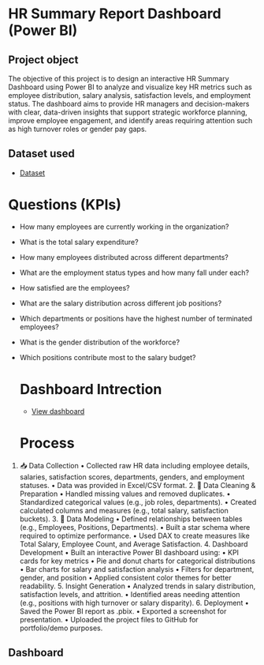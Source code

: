 # HR Summary Report Dashboard (Power BI)
## Project object
The objective of this project is to design an interactive HR Summary Dashboard using Power BI to analyze and visualize key HR metrics such as employee distribution, salary analysis, satisfaction levels, and employment status. The dashboard aims to provide HR managers and decision-makers with clear, data-driven insights that support strategic workforce planning, improve employee engagement, and identify areas requiring attention such as high turnover roles or gender pay gaps.

## Dataset used
- <a href="https://github.com/animeshdwived/HR-summary-report/blob/main/HRData.csv">Dataset</a>

# Questions (KPIs)
- How many employees are currently working in the organization?
- What is the total salary expenditure?
- How many employees distributed across different departments?
- What are the employment status types and how many fall under each?
- How satisfied are the employees?
- What are the salary distribution across different job positions?
- Which departments or positions have the highest number of terminated employees?
- What is the gender distribution of the workforce?
- Which positions contribute most to the salary budget?

  # Dashboard Intrection
  - <a href="https://github.com/animeshdwived/HR-summary-report/blob/main/HRData.csv">View dashboard</a>
  # Process
1.	📥 Data Collection
	•	Collected raw HR data including employee details, salaries, satisfaction scores, departments, genders, and employment statuses.
	•	Data was provided in Excel/CSV format.
	2.	🧹 Data Cleaning & Preparation
	•	Handled missing values and removed duplicates.
	•	Standardized categorical values (e.g., job roles, departments).
	•	Created calculated columns and measures (e.g., total salary, satisfaction buckets).
	3.	🔗 Data Modeling
	•	Defined relationships between tables (e.g., Employees, Positions, Departments).
	•	Built a star schema where required to optimize performance.
	•	Used DAX to create measures like Total Salary, Employee Count, and Average Satisfaction.
	4.	Dashboard Development
	•	Built an interactive Power BI dashboard using:
	•	KPI cards for key metrics
	•	Pie and donut charts for categorical distributions
	•	Bar charts for salary and satisfaction analysis
	•	Filters for department, gender, and position
	•	Applied consistent color themes for better readability.
	5.	Insight Generation
	•	Analyzed trends in salary distribution, satisfaction levels, and attrition.
  •	Identified areas needing attention (e.g., positions with high turnover or salary disparity).
	6.	Deployment
	•	Saved the Power BI report as .pbix.
	•	Exported a screenshot for presentation.
	•	Uploaded the project files to GitHub for portfolio/demo purposes.

## Dashboard
